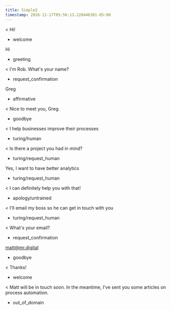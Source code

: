 ```yaml
---
title: Simple2
timestamp: 2016-12-17T05:56:13.220446301-05:00
---
```


< Hi!
* welcome

Hi
* greeting

< I'm Rob. What's your name?
* request_confirmation

Greg
* affirmative

< Nice to meet you, Greg.
* goodbye

< I help businesses improve their processes
* turing/human

< Is there a project you had in mind?
* turing/request_human

Yes, I want to have better analytics
* turing/request_human

< I can definitely help you with that!
* apology/untrained

< I'll email my boss so he can get in touch with you
* turing/request_human

< What's your email?
* request_confirmation

matt@mr.digital
* goodbye

< Thanks!
* welcome

< Matt will be in touch soon. In the meantime, I've sent you some articles on process automation.
* out_of_domain
